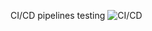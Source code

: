 CI/CD pipelines testing
![CI/CD](https://github.com/DJeJa003/GitHubWorkflowProject/actions/workflows/GitHubWorkflowProject20240110103453.yml/badge.svg)
